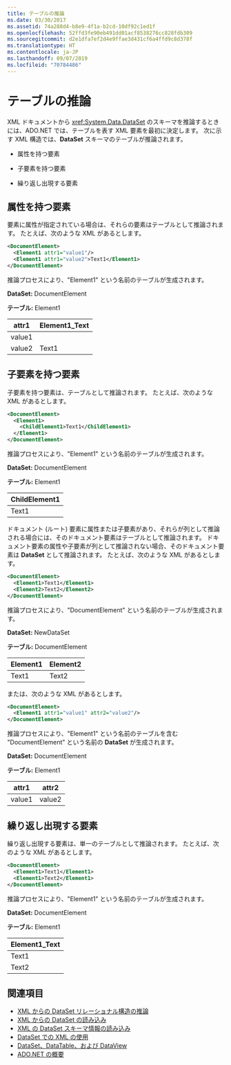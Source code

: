 ```yaml
---
title: テーブルの推論
ms.date: 03/30/2017
ms.assetid: 74a288d4-b8e9-4f1a-b2cd-10df92c1ed1f
ms.openlocfilehash: 52ffd3fe90eb491dd01acf8538276cc828fdb309
ms.sourcegitcommit: d2e1dfa7ef2d4e9ffae3d431cf6a4ffd9c8d378f
ms.translationtype: HT
ms.contentlocale: ja-JP
ms.lasthandoff: 09/07/2019
ms.locfileid: "70784486"
---
```

# <a name="inferring-tables"></a>テーブルの推論
XML ドキュメントから <xref:System.Data.DataSet> のスキーマを推論するときには、ADO.NET では、テーブルを表す XML 要素を最初に決定します。 次に示す XML 構造では、**DataSet** スキーマのテーブルが推論されます。  
  
- 属性を持つ要素  
  
- 子要素を持つ要素  
  
- 繰り返し出現する要素  
  
## <a name="elements-with-attributes"></a>属性を持つ要素  
 要素に属性が指定されている場合は、それらの要素はテーブルとして推論されます。 たとえば、次のような XML があるとします。  
  
```xml  
<DocumentElement>  
  <Element1 attr1="value1"/>  
  <Element1 attr1="value2">Text1</Element1>  
</DocumentElement>  
```  
  
 推論プロセスにより、"Element1" という名前のテーブルが生成されます。  
  
 **DataSet:** DocumentElement  
  
 **テーブル:** Element1  
  
|attr1|Element1_Text|  
|-----------|--------------------|  
|value1||  
|value2|Text1|  
  
## <a name="elements-with-child-elements"></a>子要素を持つ要素  
 子要素を持つ要素は、テーブルとして推論されます。 たとえば、次のような XML があるとします。  
  
```xml  
<DocumentElement>  
  <Element1>  
    <ChildElement1>Text1</ChildElement1>  
  </Element1>  
</DocumentElement>  
```  
  
 推論プロセスにより、"Element1" という名前のテーブルが生成されます。  
  
 **DataSet:** DocumentElement  
  
 **テーブル:** Element1  
  
|ChildElement1|  
|-------------------|  
|Text1|  
  
 ドキュメント (ルート) 要素に属性または子要素があり、それらが列として推論される場合には、そのドキュメント要素はテーブルとして推論されます。 ドキュメント要素の属性や子要素が列として推論されない場合、そのドキュメント要素は **DataSet** として推論されます。 たとえば、次のような XML があるとします。  
  
```xml  
<DocumentElement>  
  <Element1>Text1</Element1>  
  <Element2>Text2</Element2>  
</DocumentElement>  
```  
  
 推論プロセスにより、"DocumentElement" という名前のテーブルが生成されます。  
  
 **DataSet:** NewDataSet  
  
 **テーブル:** DocumentElement  
  
|Element1|Element2|  
|--------------|--------------|  
|Text1|Text2|  
  
 または、次のような XML があるとします。  
  
```xml  
<DocumentElement>  
  <Element1 attr1="value1" attr2="value2"/>  
</DocumentElement>  
```  
  
 推論プロセスにより、"Element1" という名前のテーブルを含む "DocumentElement" という名前の **DataSet** が生成されます。  
  
 **DataSet:** DocumentElement  
  
 **テーブル:** Element1  
  
|attr1|attr2|  
|-----------|-----------|  
|value1|value2|  
  
## <a name="repeating-elements"></a>繰り返し出現する要素  
 繰り返し出現する要素は、単一のテーブルとして推論されます。 たとえば、次のような XML があるとします。  
  
```xml  
<DocumentElement>  
  <Element1>Text1</Element1>  
  <Element1>Text2</Element1>  
</DocumentElement>  
```  
  
 推論プロセスにより、"Element1" という名前のテーブルが生成されます。  
  
 **DataSet:** DocumentElement  
  
 **テーブル:** Element1  
  
|Element1_Text|  
|--------------------|  
|Text1|  
|Text2|  
  
## <a name="see-also"></a>関連項目

- [XML からの DataSet リレーショナル構造の推論](inferring-dataset-relational-structure-from-xml.md)
- [XML からの DataSet の読み込み](loading-a-dataset-from-xml.md)
- [XML の DataSet スキーマ情報の読み込み](loading-dataset-schema-information-from-xml.md)
- [DataSet での XML の使用](using-xml-in-a-dataset.md)
- [DataSet、DataTable、および DataView](index.md)
- [ADO.NET の概要](../ado-net-overview.md)
